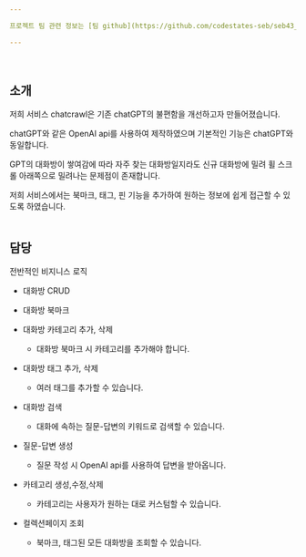 ```yaml
---

프로젝트 팀 관련 정보는 [팀 github](https://github.com/codestates-seb/seb43_main_012)에서 확인하실 수 있습니다.

---
```

<br>

## 소개

저희 서비스 chatcrawl은 기존 chatGPT의 불편함을 개선하고자 만들어졌습니다.

chatGPT와 같은 OpenAI api를 사용하여 제작하였으며 기본적인 기능은 chatGPT와 동일합니다.

GPT의 대화방이 쌓여감에 따라 자주 찾는 대화방일지라도 신규 대화방에 밀려 휠 스크롤 아래쪽으로 밀려나는 문제점이 존재합니다. 

저희 서비스에서는 북마크, 태그, 핀 기능을 추가하여 원하는 정보에 쉽게 접근할 수 있도록 하였습니다.
<br><br>

## 담당
전반적인 비지니스 로직

* 대화방 CRUD
* 대화방 북마크
* 대화방 카테고리 추가, 삭제
  * 대화방 북마크 시 카테고리를 추가해야 합니다.
 
* 대화방 태그 추가, 삭제
  * 여러 태그를 추가할 수 있습니다.
    
* 대화방 검색
  * 대화에 속하는 질문-답변의 키워드로 검색할 수 있습니다.
    
* 질문-답변 생성
  * 질문 작성 시 OpenAI api를 사용하여 답변을 받아옵니다.
    
* 카테고리 생성,수정,삭제
  * 카테고리는 사용자가 원하는 대로 커스텀할 수 있습니다.
    
* 컬렉션페이지 조회
  * 북마크, 태그된 모든 대화방을 조회할 수 있습니다.
